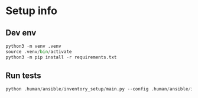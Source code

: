 # Setup info

## Dev env

```python
python3 -m venv .venv
source .venv/bin/activate
python3 -m pip install -r requirements.txt
```

## Run tests

```python
python .human/ansible/inventory_setup/main.py --config .human/ansible/inventory_setup/test/test_configuration.qml --output_dir .human/ansible/inventory_setup/test/
```
